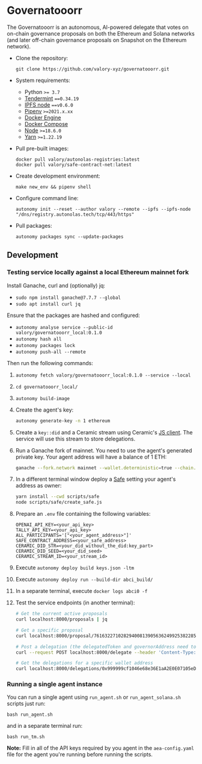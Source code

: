# Governatooorr

The Governatooorr is an autonomous, AI-powered delegate that votes on on-chain governance proposals on both the Ethereum and Solana networks (and later off-chain governance proposals on Snapshot on the Ethereum network).

- Clone the repository:

      git clone https://github.com/valory-xyz/governatooorr.git

- System requirements:

    - Python `>= 3.7`
    - [Tendermint](https://docs.tendermint.com/v0.34/introduction/install.html) `==0.34.19`
    - [IPFS node](https://docs.ipfs.io/install/command-line/#official-distributions) `==v0.6.0`
    - [Pipenv](https://pipenv.pypa.io/en/latest/installation/) `>=2021.x.xx`
    - [Docker Engine](https://docs.docker.com/engine/install/)
    - [Docker Compose](https://docs.docker.com/compose/install/)
    - [Node](https://nodejs.org/en) `>=18.6.0`
    - [Yarn](https://yarnpkg.com/getting-started/install) `>=1.22.19`

- Pull pre-built images:

      docker pull valory/autonolas-registries:latest
      docker pull valory/safe-contract-net:latest

- Create development environment:

      make new_env && pipenv shell

- Configure command line:

      autonomy init --reset --author valory --remote --ipfs --ipfs-node "/dns/registry.autonolas.tech/tcp/443/https"

- Pull packages:

      autonomy packages sync --update-packages

## Development

### Testing service locally against a local Ethereum mainnet fork

Install Ganache, curl and (optionally) jq:
- `sudo npm install ganache@7.7.7 --global`
- `sudo apt install curl jq`

Ensure that the packages are hashed and configured:
- `autonomy analyse service --public-id valory/governatooorr_local:0.1.0`
- `autonomy hash all`
- `autonomy packages lock`
- `autonomy push-all --remote`

Then run the following commands:
1. `autonomy fetch valory/governatooorr_local:0.1.0 --service --local`
2. `cd governatooorr_local/`
3. `autonomy build-image`
4. Create the agent's key:
    ```bash
    autonomy generate-key -n 1 ethereum
    ```
5. Create a `key::did` and a Ceramic stream using Ceramic's [JS client](https://developers.ceramic.network/build/javascript/installation/#js-http-client). The service will use this stream to store delegations.
6. Run a Ganache fork of mainnet. You need to use the agent's generated private key. Your agent address will have a balance of 1 ETH:

    ```bash
    ganache --fork.network mainnet --wallet.deterministic=true --chain.chainId 1 --fork.blockNumber 16968287 --wallet.accounts <agent_private_key>,1000000000000000000 --server.host 0.0.0.0
    ```
7. In a different terminal window deploy a [Safe](https://safe.global/) setting your agent's address as owner:
    ```bash
    yarn install --cwd scripts/safe
    node scripts/safe/create_safe.js
    ```
8. Prepare an `.env` file containing the following variables:
    ```text
    OPENAI_API_KEY=<your_api_key>
    TALLY_API_KEY=<your_api_key>
    ALL_PARTICIPANTS='["<your_agent_address>"]'
    SAFE_CONTRACT_ADDRESS=<your_safe_address>
    CERAMIC_DID_STR=<your_did_without_the_did:key_part>
    CERAMIC_DID_SEED=<your_did_seed>
    CERAMIC_STREAM_ID=<your_stream_id>
    ```
9. Execute `autonomy deploy build keys.json -ltm`
10. Execute `autonomy deploy run --build-dir abci_build/`
11. In a separate terminal, execute `docker logs abci0 -f`
12. Test the service endpoints (in another terminal):
      ```bash
      # Get the current active proposals
      curl localhost:8000/proposals | jq

      # Get a specific proposal
      curl localhost:8000/proposal/76163227102829400813905636249925382285747891719849601732821246533951559697126 | jq

      # Post a delegation (the delegatedToken and governorAddress need to match a valid active proposal)
      curl --request POST localhost:8000/delegate --header 'Content-Type: application/json' --data-raw '{"address": "0x999999cf1046e68e36E1aA2E0E07105eDDD1f08E","delegatedToken": "0x610210AA5D51bf26CBce146A5992D2FEeBc27dB1","votingPreference": "EVIL","governorAddress": "0x1C9a7ced4CAdb9c5a65E564e73091912aaec7494","tokenBalance": 100}'

      # Get the delegations for a specific wallet address
      curl localhost:8000/delegations/0x999999cf1046e68e36E1aA2E0E07105eDDD1f08E | jq
      ```

### Running a single agent instance

You can run a single agent using `run_agent.sh` or `run_agent_solana.sh` scripts just run:

```
bash run_agent.sh
```

and in a separate terminal run:

```
bash run_tm.sh
```

**Note:** Fill in all of the API keys required by you agent in the `aea-config.yaml` file for the agent you're running before running the scripts.


